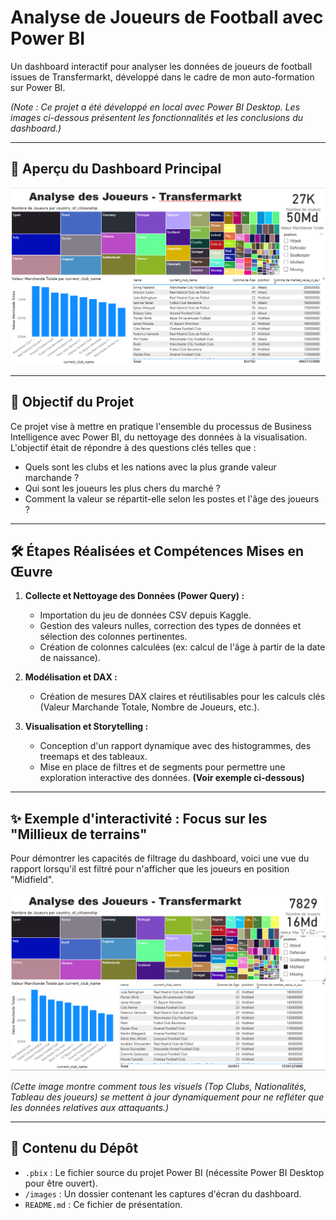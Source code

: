# Analyse de Joueurs de Football avec Power BI

Un dashboard interactif pour analyser les données de joueurs de football issues de Transfermarkt, développé dans le cadre de mon auto-formation sur Power BI.

*(Note : Ce projet a été développé en local avec Power BI Desktop. Les images ci-dessous présentent les fonctionnalités et les conclusions du dashboard.)*

---

## 📸 Aperçu du Dashboard Principal
![Aperçu du Dashboard Football](Dashboard_Football_Transfermarkt.png)

---

## 🎯 Objectif du Projet

Ce projet vise à mettre en pratique l'ensemble du processus de Business Intelligence avec Power BI, du nettoyage des données à la visualisation. L'objectif était de répondre à des questions clés telles que :

*   Quels sont les clubs et les nations avec la plus grande valeur marchande ?
*   Qui sont les joueurs les plus chers du marché ?
*   Comment la valeur se répartit-elle selon les postes et l'âge des joueurs ?

---

## 🛠️ Étapes Réalisées et Compétences Mises en Œuvre

1.  **Collecte et Nettoyage des Données (Power Query) :**
    *   Importation du jeu de données CSV depuis Kaggle.
    *   Gestion des valeurs nulles, correction des types de données et sélection des colonnes pertinentes.
    *   Création de colonnes calculées (ex: calcul de l'âge à partir de la date de naissance).

2.  **Modélisation et DAX :**
    *   Création de mesures DAX claires et réutilisables pour les calculs clés (Valeur Marchande Totale, Nombre de Joueurs, etc.).

3.  **Visualisation et Storytelling :**
    *   Conception d'un rapport dynamique avec des histogrammes, des treemaps et des tableaux.
    *   Mise en place de filtres et de segments pour permettre une exploration interactive des données. **(Voir exemple ci-dessous)**

---

## ✨ Exemple d'interactivité : Focus sur les "Millieux de terrains"

Pour démontrer les capacités de filtrage du dashboard, voici une vue du rapport lorsqu'il est filtré pour n'afficher que les joueurs en position "Midfield".

![Dashboard filtré sur les millieux](Dashboard_Millieux.png)

*(Cette image montre comment tous les visuels (Top Clubs, Nationalités, Tableau des joueurs) se mettent à jour dynamiquement pour ne refléter que les données relatives aux attaquants.)*

---

## 📂 Contenu du Dépôt

*   `.pbix` : Le fichier source du projet Power BI (nécessite Power BI Desktop pour être ouvert).
*   `/images` : Un dossier contenant les captures d'écran du dashboard.
*   `README.md` : Ce fichier de présentation.
